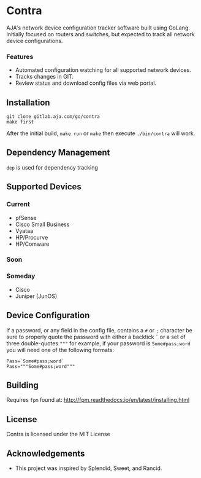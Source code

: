 # Contra

AJA's network device configuration tracker software built using GoLang.
Initially focused on routers and switches, but expected to track all
network device configurations.

### Features

- Automated configuration watching for all supported network devices.
- Tracks changes in GIT.
- Review status and download config files via web portal.

## Installation

```
git clone gitlab.aja.com/go/contra
make first
```

After the initial build, `make run` or `make` then execute `./bin/contra` will work.

## Dependency Management

`dep` is used for dependency tracking

## Supported Devices

### Current

- pfSense
- Cisco Small Business
- Vyataa
- HP/Procurve
- HP/Comware

### Soon

### Someday

- Cisco
- Juniper (JunOS)

## Device Configuration

If a password, or any field in the config file, contains a `#` or `;` character be sure to properly
quote the password with either a backtick ``` ` ``` or a set of three double-quotes ``` """ ``` for
example, if your password is `Some#pass;word` you will need one of the following formats:

```
Pass=`Some#pass;word`
Pass="""Some#pass;word"""
```

## Building

Requires `fpm` found at: http://fpm.readthedocs.io/en/latest/installing.html

## License

Contra is licensed under the MIT License

## Acknowledgements

- This project was inspired by Splendid, Sweet, and Rancid.

